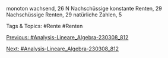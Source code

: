 monoton wachsend, 26
N
Nachschüssige konstante Renten, 29
Nachschüssige Renten, 29
natürliche Zahlen, 5

   Tags & Topics:
   #Rente
   #Renten

[Previous: #Analysis-Lineare_Algebra-230308_812](Analysis-Lineare_Algebra-230308_812.md)

[Next: #Analysis-Lineare_Algebra-230308_812](Analysis-Lineare_Algebra-230308_812.md)
